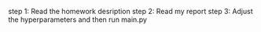 step 1: Read the homework desription
step 2: Read my report
step 3: Adjust the hyperparameters and then run main.py
